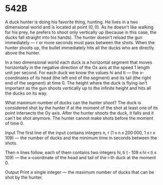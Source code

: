 # 542B
A duck hunter is doing his favorite thing, hunting. He lives in a two dimensional world and is located at point (0, 0). As he doesn't like walking for his prey, he prefers to shoot only vertically up (because in this case, the ducks fall straight into his hands). The hunter doesn't reload the gun immediately — r or more seconds must pass between the shots. When the hunter shoots up, the bullet immediately hits all the ducks who are directly above the hunter.

In a two dimensional world each duck is a horizontal segment that moves horizontally in the negative direction of the Ox axis at the speed 1 length unit per second. For each duck we know the values hi and ti — the x-coordinates of its head (the left end of the segment) and its tail (the right end of the segment) at time 0. The height where the duck is flying isn't important as the gun shoots vertically up to the infinite height and hits all the ducks on its way.

What maximum number of ducks can the hunter shoot? The duck is considered shot by the hunter if at the moment of the shot at least one of its point intersects the Oy axis. After the hunter shoots the duck, it falls and it can't be shot anymore. The hunter cannot make shots before the moment of time 0.

Input
The first line of the input contains integers n, r (1 ≤ n ≤ 200 000, 1 ≤ r ≤ 109) — the number of ducks and the minimum time in seconds between the shots.

Then n lines follow, each of them contains two integers hi, ti ( - 109 ≤ hi < ti ≤ 109) — the x-coordinate of the head and tail of the i-th duck at the moment 0.

Output
Print a single integer — the maximum number of ducks that can be shot by the hunter.
